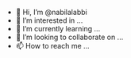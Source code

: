 - 👋 Hi, I’m @nabilalabbi
- 👀 I’m interested in ...
- 🌱 I’m currently learning ...
- 💞️ I’m looking to collaborate on ...
- 📫 How to reach me ...

<!---
nabilalabbi/nabilalabbi is a ✨ special ✨ repository because its `README.md` (this file) appears on your GitHub profile.
You can click the Preview link to take a look at your changes.
--->
